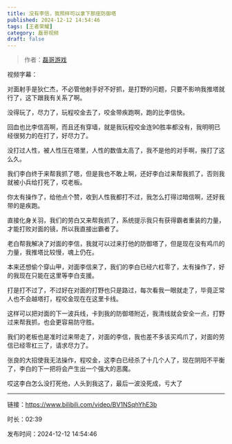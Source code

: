 ```yaml
---
title: 没有李信，我照样可以拿下那座防御塔
published: 2024-12-12 14:54:46
tags: [王者荣耀]
category: 磊哥视频
draft: false
---
```



> 作者：[磊哥游戏](https://space.bilibili.com/268941858?spm_id_from=333.788.upinfo.head.click)

视频字幕：

对面射手是狄仁杰，不必管他射手好不好抓，是打野的问题，只要不影响我推塔就行了，这下跟我有关系了啊。

没得玩了，尽力了，玩程咬金去了，咬金带疾跑啊，跑的比李信快。

回血也比李信高啊，而且还有穿墙，就是我玩程咬金连90胜率都没有，我明明已经很努力的在打了，好尽力了。

没打过人性，被人性压在塔里，人性的数值太高了，我不是他的对手啊，挨打了这么久。

我们李白终于来帮我抓了嗯，但是我也不敢上啊，还好李白过来帮我抓了，否则我就被小兵给打死了，哎老板。

你太有操作了，给他点个赞，收到人性我都打不过，我怎么打得过暗信啊，还好我带的是疾跑。

直接化身关羽，我们的劳白又来帮我抓了，系统提示我只有获得霸者重装的力量，才能打败对面的镜，所以我直接出霸者了。

老白帮我解决了对面的李信，我就可以过来打他的防御塔了，但是现在没有鸡爪的力量，我推塔比较慢，魂上仍在。

本来还想偷个穿山甲，对面李信来了，我们的李白已经六杠零了，太有操作了，好的我现在只能在这里等李白支援。

打是打不过了，不过好在对面的打野也只是路过，每次看我一眼就走了，毕竟正常人也不会越塔打，程咬金现在在这里卡线。

这样可以把对面的下一波兵线，卡到我的防御塔附近，我清线就会安全一点，打野过来帮我抓，也会更容易防守胜。

我们的老板也是准时过来带走了，对面的李信，我也差不多该买鸡爪了，对面的劳信已经零杠三了，请求尽力了。

张良的大招使我无法操作，程咬金，这李白已经杀了十几个人了，现在阴阳不平衡了，李白的下一把将会产生出一个强大的恶魔。

哎这李白怎么没打死他，人头到我这了，最后一波没死成，亏大了

---

链接：https://www.bilibili.com/video/BV1NSqhYhE3b

时长：02:39

发布时间：2024-12-12 14:54:46
